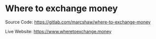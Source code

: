 # Where to exchange money

Source Code:
https://gitlab.com/marcshaw/where-to-exchange-money

Live Website:
https://www.wheretoexchange.money
